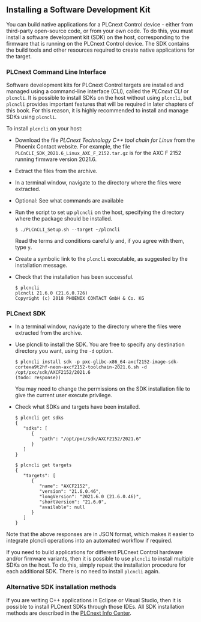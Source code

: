 ## Installing a Software Development Kit

You can build native applications for a PLCnext Control device - either from third-party open-source code, or from your own code. To do this, you must install a software development kit (SDK) on the host, corresponding to the firmware that is running on the PLCnext Control device. The SDK contains the build tools and other resources required to create native applications for the target.

### PLCnext Command Line Interface

Software development kits for PLCnext Control targets are installed and managed using a command-line interface (CLI), called the *PLCnext CLI* or `plcncli`. It is possible to install SDKs on the host without using `plcncli`, but `plcncli` provides important features that will be required in later chapters of this book. For this reason, it is highly recommended to install and manage SDKs using `plcncli`.

To install `plcncli` on your host:

* Download the file *PLCnext Technology C++ tool chain for Linux* from the Phoenix Contact website. For example, the file `PLCnCLI_SDK_2021.6_Linux_AXC_F_2152.tar.gz` is for the AXC F 2152 running firmware version 2021.6.

* Extract the files from the archive.

* In a terminal window, navigate to the directory where the files were extracted.

* Optional: See what commands are available 

* Run the script to set up `plcncli` on the host, specifying the directory where the package should be installed.

   ```text
   $ ./PLCnCLI_Setup.sh --target ~/plcncli
   ```

   Read the terms and conditions carefully and, if you agree with them, type `y`.

* Create a symbolic link to the `plcncli` executable, as suggested by the installation message.

* Check that the installation has been successful.

   ```text
   $ plcncli
   plcncli 21.6.0 (21.6.0.726)
   Copyright (c) 2018 PHOENIX CONTACT GmbH & Co. KG
   ```

### PLCnext SDK

* In a terminal window, navigate to the directory where the files were extracted from the archive.

* Use plcncli to install the SDK. You are free to specify any destination directory you want, using the `-d` option.

   ```text
   $ plcncli install sdk -p pxc-glibc-x86_64-axcf2152-image-sdk-cortexa9t2hf-neon-axcf2152-toolchain-2021.6.sh -d /opt/pxc/sdk/AXCF2152/2021.6
   (todo: response))
   ```

   You may need to change the permissions on the SDK installation file to give the current user execute privilege.

* Check what SDKs and targets have been installed.

   ```text
   $ plcncli get sdks
   {
      "sdks": [
         {
            "path": "/opt/pxc/sdk/AXCF2152/2021.6"
         }
      ]
   }
   ```

   ```text
   $ plcncli get targets
   {
      "targets": [
         {
            "name": "AXCF2152",
            "version": "21.6.0.46",
            "longVersion": "2021.6.0 (21.6.0.46)",
            "shortVersion": "21.6.0",
            "available": null
         }
      ]
   }
   ```

Note that the above responses are in JSON format, which makes it easier to integrate plcncli operations into an automated workflow if required.

If you need to build applications for different PLCnext Control hardware and/or firmware variants, then it is possible to use `plcncli` to install multiple SDKs on the host. To do this, simply repeat the installation procedure for each additional SDK. There is no need to install `plcncli` again.

### Alternative SDK installation methods

If you are writing C++ applications in Eclipse or Visual Studio, then it is possible to install PLCnext SDKs through those IDEs. All SDK installation methods are described in the [PLCnext Info Center][sdk-install].

[sdk-install]: https://plcnext.help/te/Programming/PLCnext_toolchain/Managing_SDKs.htm
